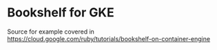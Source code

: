 # Bookshelf for GKE

Source for example covered in https://cloud.google.com/ruby/tutorials/bookshelf-on-container-engine
